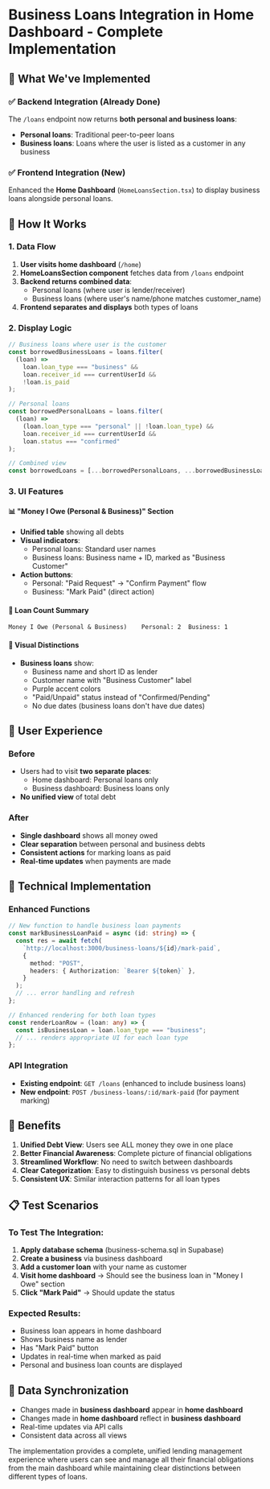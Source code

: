 # Business Loans Integration in Home Dashboard - Complete Implementation

## 🎯 What We've Implemented

### ✅ Backend Integration (Already Done)

The `/loans` endpoint now returns **both personal and business loans**:

- **Personal loans**: Traditional peer-to-peer loans
- **Business loans**: Loans where the user is listed as a customer in any business

### ✅ Frontend Integration (New)

Enhanced the **Home Dashboard** (`HomeLoansSection.tsx`) to display business loans alongside personal loans.

## 🔧 How It Works

### 1. Data Flow

1. **User visits home dashboard** (`/home`)
2. **HomeLoansSection component** fetches data from `/loans` endpoint
3. **Backend returns combined data**:
   - Personal loans (where user is lender/receiver)
   - Business loans (where user's name/phone matches customer_name)
4. **Frontend separates and displays** both types of loans

### 2. Display Logic

```typescript
// Business loans where user is the customer
const borrowedBusinessLoans = loans.filter(
  (loan) =>
    loan.loan_type === "business" &&
    loan.receiver_id === currentUserId &&
    !loan.is_paid
);

// Personal loans
const borrowedPersonalLoans = loans.filter(
  (loan) =>
    (loan.loan_type === "personal" || !loan.loan_type) &&
    loan.receiver_id === currentUserId &&
    loan.status === "confirmed"
);

// Combined view
const borrowedLoans = [...borrowedPersonalLoans, ...borrowedBusinessLoans];
```

### 3. UI Features

#### 📊 "Money I Owe (Personal & Business)" Section

- **Unified table** showing all debts
- **Visual indicators**:
  - Personal loans: Standard user names
  - Business loans: Business name + ID, marked as "Business Customer"
- **Action buttons**:
  - Personal: "Paid Request" → "Confirm Payment" flow
  - Business: "Mark Paid" (direct action)

#### 🔢 Loan Count Summary

```
Money I Owe (Personal & Business)    Personal: 2  Business: 1
```

#### 🎨 Visual Distinctions

- **Business loans** show:
  - Business name and short ID as lender
  - Customer name with "Business Customer" label
  - Purple accent colors
  - "Paid/Unpaid" status instead of "Confirmed/Pending"
  - No due dates (business loans don't have due dates)

## 🚀 User Experience

### Before

- Users had to visit **two separate places**:
  - Home dashboard: Personal loans only
  - Business dashboard: Business loans only
- **No unified view** of total debt

### After

- **Single dashboard** shows all money owed
- **Clear separation** between personal and business debts
- **Consistent actions** for marking loans as paid
- **Real-time updates** when payments are made

## 🔧 Technical Implementation

### Enhanced Functions

```typescript
// New function to handle business loan payments
const markBusinessLoanPaid = async (id: string) => {
  const res = await fetch(
    `http://localhost:3000/business-loans/${id}/mark-paid`,
    {
      method: "POST",
      headers: { Authorization: `Bearer ${token}` },
    }
  );
  // ... error handling and refresh
};

// Enhanced rendering for both loan types
const renderLoanRow = (loan: any) => {
  const isBusinessLoan = loan.loan_type === "business";
  // ... renders appropriate UI for each loan type
};
```

### API Integration

- **Existing endpoint**: `GET /loans` (enhanced to include business loans)
- **New endpoint**: `POST /business-loans/:id/mark-paid` (for payment marking)

## 🎉 Benefits

1. **Unified Debt View**: Users see ALL money they owe in one place
2. **Better Financial Awareness**: Complete picture of financial obligations
3. **Streamlined Workflow**: No need to switch between dashboards
4. **Clear Categorization**: Easy to distinguish business vs personal debts
5. **Consistent UX**: Similar interaction patterns for all loan types

## 📋 Test Scenarios

### To Test The Integration:

1. **Apply database schema** (business-schema.sql in Supabase)
2. **Create a business** via business dashboard
3. **Add a customer loan** with your name as customer
4. **Visit home dashboard** → Should see the business loan in "Money I Owe" section
5. **Click "Mark Paid"** → Should update the status

### Expected Results:

- Business loan appears in home dashboard
- Shows business name as lender
- Has "Mark Paid" button
- Updates in real-time when marked as paid
- Personal and business loan counts are displayed

## 🔄 Data Synchronization

- Changes made in **business dashboard** appear in **home dashboard**
- Changes made in **home dashboard** reflect in **business dashboard**
- Real-time updates via API calls
- Consistent data across all views

The implementation provides a complete, unified lending management experience where users can see and manage all their financial obligations from the main dashboard while maintaining clear distinctions between different types of loans.
